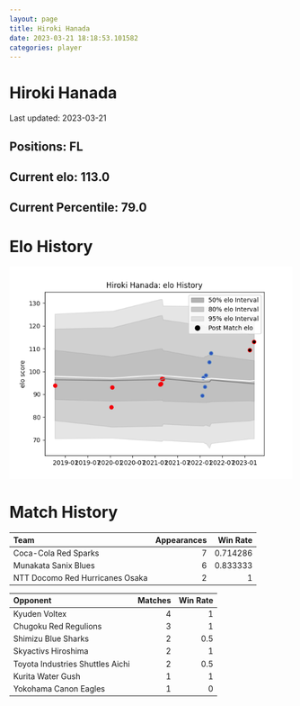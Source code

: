 ```yaml
---  
layout: page  
title: Hiroki Hanada  
date: 2023-03-21 18:18:53.101582  
categories: player  
---
```

# Hiroki Hanada


Last updated: 2023-03-21
## Positions: FL

## Current elo: 113.0

## Current Percentile: 79.0

# Elo History


![elo history](history_HirokiHanada.png)
# Match History


| Team                            |   Appearances |   Win Rate |
|:--------------------------------|--------------:|-----------:|
| Coca-Cola Red Sparks            |             7 |   0.714286 |
| Munakata Sanix Blues            |             6 |   0.833333 |
| NTT Docomo Red Hurricanes Osaka |             2 |   1        |

| Opponent                         |   Matches |   Win Rate |
|:---------------------------------|----------:|-----------:|
| Kyuden Voltex                    |         4 |        1   |
| Chugoku Red Regulions            |         3 |        1   |
| Shimizu Blue Sharks              |         2 |        0.5 |
| Skyactivs Hiroshima              |         2 |        1   |
| Toyota Industries Shuttles Aichi |         2 |        0.5 |
| Kurita Water Gush                |         1 |        1   |
| Yokohama Canon Eagles            |         1 |        0   |